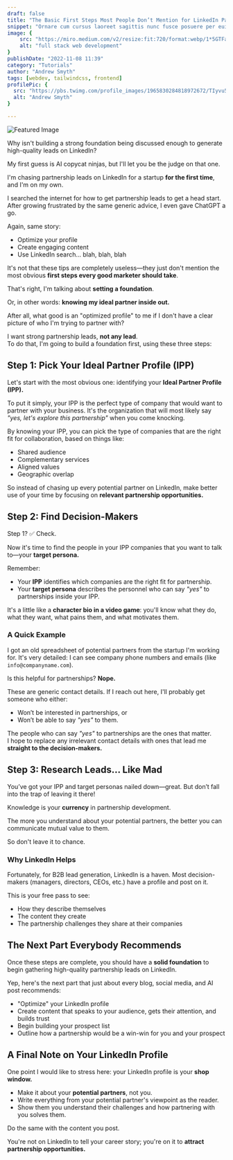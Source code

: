 ```yaml
---
draft: false
title: "The Basic First Steps Most People Don’t Mention for LinkedIn Partnership Outreach"
snippet: "Ornare cum cursus laoreet sagittis nunc fusce posuere per euismod dis vehicula a, semper fames lacus maecenas dictumst pulvinar neque enim non potenti. Torquent hac sociosqu eleifend potenti."
image: {
    src: "https://miro.medium.com/v2/resize:fit:720/format:webp/1*5GTFaZJEpNGk8ovaOzewcA.png",
    alt: "full stack web development"
}
publishDate: "2022-11-08 11:39"
category: "Tutorials"
author: "Andrew Smyth"
tags: [webdev, tailwindcss, frontend]
profilePic: {
  src: "https://pbs.twimg.com/profile_images/1965830284818972672/TIyvu5mR_400x400.jpg",
  alt: "Andrew Smyth"
}

---
```


![Featured Image](https://cdn.pixabay.com/photo/2023/05/07/06/10/ai-generated-7975718_1280.png)

Why isn't building a strong foundation being discussed enough to generate high-quality leads on LinkedIn?  

My first guess is AI copycat ninjas, but I'll let you be the judge on that one.

I'm chasing partnership leads on LinkedIn for a startup **for the first time**, and I'm on my own.  

I searched the internet for how to get partnership leads to get a head start. After growing frustrated by the same generic advice, I even gave ChatGPT a go.  

Again, same story:  

- Optimize your profile  
- Create engaging content  
- Use LinkedIn search… blah, blah, blah  

It's not that these tips are completely useless—they just don't mention the most obvious **first steps every good marketer should take**.  

That's right, I'm talking about **setting a foundation**.  

Or, in other words: **knowing my ideal partner inside out.**

After all, what good is an "optimized profile" to me if I don't have a clear picture of who I'm trying to partner with?  

I want strong partnership leads, **not any lead**.  
To do that, I'm going to build a foundation first, using these three steps:

## Step 1: Pick Your Ideal Partner Profile (IPP)
Let's start with the most obvious one: identifying your **Ideal Partner Profile (IPP).**

To put it simply, your IPP is the perfect type of company that would want to partner with your business. It's the organization that will most likely say *"yes, let's explore this partnership"* when you come knocking.  

By knowing your IPP, you can pick the type of companies that are the right fit for collaboration, based on things like:  

- Shared audience  
- Complementary services  
- Aligned values  
- Geographic overlap  

So instead of chasing up every potential partner on LinkedIn, make better use of your time by focusing on **relevant partnership opportunities.**

## Step 2: Find Decision-Makers
Step 1? ✅ Check.  

Now it's time to find the people in your IPP companies that you want to talk to—your **target persona.**

Remember:  
- Your **IPP** identifies which companies are the right fit for partnership.  
- Your **target persona** describes the personnel who can say *"yes"* to partnerships inside your IPP.  

It's a little like a **character bio in a video game**: you'll know what they do, what they want, what pains them, and what motivates them.  

### A Quick Example
I got an old spreadsheet of potential partners from the startup I'm working for. It's very detailed: I can see company phone numbers and emails (like `info@companyname.com`).  

Is this helpful for partnerships? **Nope.**  

These are generic contact details. If I reach out here, I'll probably get someone who either:  
- Won’t be interested in partnerships, or  
- Won’t be able to say *"yes"* to them.  

The people who can say *"yes"* to partnerships are the ones that matter.  
I hope to replace any irrelevant contact details with ones that lead me **straight to the decision-makers.**

## Step 3: Research Leads… Like Mad
You’ve got your IPP and target personas nailed down—great. But don’t fall into the trap of leaving it there!  

Knowledge is your **currency** in partnership development.  

The more you understand about your potential partners, the better you can communicate mutual value to them.  

So don't leave it to chance.  

### Why LinkedIn Helps
Fortunately, for B2B lead generation, LinkedIn is a haven. Most decision-makers (managers, directors, CEOs, etc.) have a profile and post on it.  

This is your free pass to see:  
- How they describe themselves  
- The content they create  
- The partnership challenges they share at their companies  

## The Next Part Everybody Recommends
Once these steps are complete, you should have a **solid foundation** to begin gathering high-quality partnership leads on LinkedIn.  

Yep, here's the next part that just about every blog, social media, and AI post recommends:  

- "Optimize" your LinkedIn profile  
- Create content that speaks to your audience, gets their attention, and builds trust  
- Begin building your prospect list  
- Outline how a partnership would be a win-win for you and your prospect  

## A Final Note on Your LinkedIn Profile
One point I would like to stress here: your LinkedIn profile is your **shop window.**

- Make it about your **potential partners**, not you.  
- Write everything from your potential partner's viewpoint as the reader.  
- Show them you understand their challenges and how partnering with you solves them.  

Do the same with the content you post.  

You're not on LinkedIn to tell your career story; you're on it to **attract partnership opportunities.**